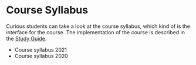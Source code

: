 <SetTitle title="Web Development - Advanced Concepts" />

# Course Syllabus
Curious students can take a look at the course syllabus, which kind of is the interface for the course. The implementation of the course is described in the [Study Guide](study-guide/).

* <a :href="$withBase('courses/web-development-advanced-concepts/files/course-syllabus-2021.html')" target="_blank">Course syllabus 2021</a>
* <a :href="$withBase('courses/web-development-advanced-concepts/files/course-syllabus-2020.html')" target="_blank">Course syllabus 2020</a>